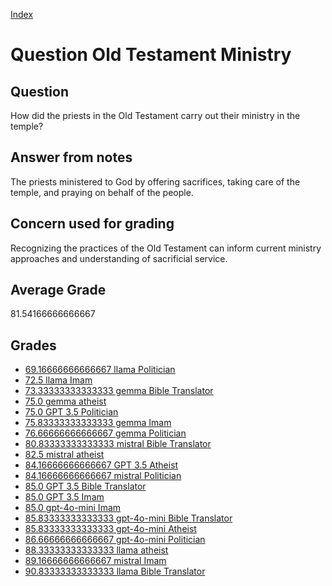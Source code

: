 
[Index](../../index.md)
# Question Old Testament Ministry
## Question
How did the priests in the Old Testament carry out their ministry in the temple?

## Answer from notes
The priests ministered to God by offering sacrifices, taking care of the temple, and praying on behalf of the people.

## Concern used for grading
Recognizing the practices of the Old Testament can inform current ministry approaches and understanding of sacrificial service.

## Average Grade
81.54166666666667

## Grades
 * [69.16666666666667 llama Politician](../answers/llama_Politician/Old_Testament_Ministry.md)
 * [72.5 llama Imam](../answers/llama_Imam/Old_Testament_Ministry.md)
 * [73.33333333333333 gemma Bible Translator](../answers/gemma_Bible_Translator/Old_Testament_Ministry.md)
 * [75.0 gemma atheist](../answers/gemma_atheist/Old_Testament_Ministry.md)
 * [75.0 GPT 3.5 Politician](../answers/GPT_3.5_Politician/Old_Testament_Ministry.md)
 * [75.83333333333333 gemma Imam](../answers/gemma_Imam/Old_Testament_Ministry.md)
 * [76.66666666666667 gemma Politician](../answers/gemma_Politician/Old_Testament_Ministry.md)
 * [80.83333333333333 mistral Bible Translator](../answers/mistral_Bible_Translator/Old_Testament_Ministry.md)
 * [82.5 mistral atheist](../answers/mistral_atheist/Old_Testament_Ministry.md)
 * [84.16666666666667 GPT 3.5 Atheist](../answers/GPT_3.5_Atheist/Old_Testament_Ministry.md)
 * [84.16666666666667 mistral Politician](../answers/mistral_Politician/Old_Testament_Ministry.md)
 * [85.0 GPT 3.5 Bible Translator](../answers/GPT_3.5_Bible_Translator/Old_Testament_Ministry.md)
 * [85.0 GPT 3.5 Imam](../answers/GPT_3.5_Imam/Old_Testament_Ministry.md)
 * [85.0 gpt-4o-mini Imam](../answers/gpt-4o-mini_Imam/Old_Testament_Ministry.md)
 * [85.83333333333333 gpt-4o-mini Bible Translator](../answers/gpt-4o-mini_Bible_Translator/Old_Testament_Ministry.md)
 * [85.83333333333333 gpt-4o-mini Atheist](../answers/gpt-4o-mini_Atheist/Old_Testament_Ministry.md)
 * [86.66666666666667 gpt-4o-mini Politician](../answers/gpt-4o-mini_Politician/Old_Testament_Ministry.md)
 * [88.33333333333333 llama atheist](../answers/llama_atheist/Old_Testament_Ministry.md)
 * [89.16666666666667 mistral Imam](../answers/mistral_Imam/Old_Testament_Ministry.md)
 * [90.83333333333333 llama Bible Translator](../answers/llama_Bible_Translator/Old_Testament_Ministry.md)

